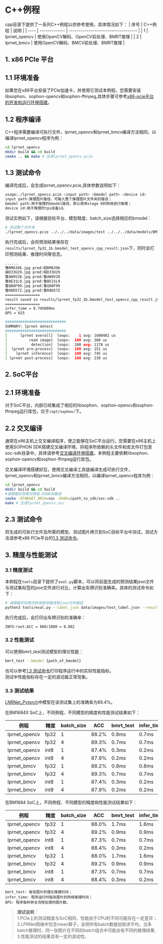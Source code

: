 # C++例程
cpp目录下提供了一系列C++例程以供参考使用，具体情况如下：
| 序号  | C++例程      | 说明                                 |
| ---- | ------------- | -----------------------------------  |
| 1    | lprnet_opencv | 使用OpenCV解码、OpenCV前处理、BMRT推理 |
| 2    | lprnet_bmcv   | 使用OpenCV解码、BMCV前处理、BMRT推理   |


## 1. x86 PCIe 平台

## 1.1 环境准备

如果您在x86平台安装了PCIe加速卡，并使用它测试本例程，您需要安装libsophon、sophon-opencv和sophon-ffmpeg,具体步骤可参考[x86-pcie平台的开发和运行环境搭建](../../docs/Environment_Install_Guide.md#2-x86-pcie平台的开发和运行环境搭建)。

## 1.2 程序编译
C++程序需要编译可执行文件，lprnet_opencv和lprnet_bmcv编译方法相同，以编译lprnet_opencv程序为例：
```bash
cd lprnet_opencv
mkdir build && cd build
cmake .. && make # 生成lprnet_opencv.pcie
```

## 1.3 测试命令

编译完成后，会生成lprnet_opencv.pcie,具体参数说明如下：

```bash
usage:./lprnet_opencv.pcie <input path> <bmodel path> <device id>
input path:推理图片路径，可输入整个推理图片文件夹的路径；
bmodel path:用于推理的bmodel路径，默认使用stage 0的网络进行推理；
device id:用于推理的tpu设备id。
```

测试实例如下，请根据目标平台、模型精度、batch_size选择相应的bmodel：

```bash
# 测试整个文件夹
./lprnet_opencv.pcie ../../../data/images/test ../../../data/models/BM1684X/lprnet_fp32_1b.bmodel 0
```

执行完成后，会将预测结果保存在`results/lprnet_fp32_1b.bmodel_test_opencv_cpp_result.json`下，同时会打印预测结果、推理时间等信息。

```bash
......
豫RM6396.jpg pred:皖RM6396
闽D33U29.jpg pred:皖D33U29
鲁AW9V20.jpg pred:鲁AW9V20
鲁BE31L9.jpg pred:鲁BE31L9
鲁Q08F99.jpg pred:鲁Q08F99
鲁R8D57Z.jpg pred:鲁R8D57Z
================
result saved in results/lprnet_fp32_1b.bmodel_test_opencv_cpp_result.json
================
infer_time = 0.745000ms
QPS = 625

############################
SUMMARY: lprnet detect
############################
[      lprnet overall]  loops:    1 avg: 1600402 us
[          read image]  loops:  100 avg: 388 us
[           detection]  loops:  100 avg: 1178 us
[  lprnet pre-process]  loops:  100 avg: 151 us
[    lprnet inference]  loops:  100 avg: 745 us
[ lprnet post-process]  loops:  100 avg: 238 us

```

## 2. SoC平台
## 2.1 环境准备
对于SoC平台，内部已经集成了相应的libsophon、sophon-opencv和sophon-ffmpeg运行库包，位于`/opt/sophon/`下。

## 2.2 交叉编译
通常在x86主机上交叉编译程序，使之能够在SoC平台运行。您需要在x86主机上使用SOPHON SDK搭建交叉编译环境，将程序所依赖的头文件和库文件打包至soc-sdk目录中，具体请参考[交叉编译环境搭建](../../docs/Environment_Install_Guide.md#31-交叉编译环境搭建)。本例程主要依赖libsophon、sophon-opencv和sophon-ffmpeg运行库包。

交叉编译环境搭建好后，使用交叉编译工具链编译生成可执行文件，lprnet_opencv和lprnet_bmcv编译方法相同，以编译lprnet_opencv程序为例：
```bash
cd lprnet_opencv
mkdir build && cd build
#请根据实际情况修改-DSDK的路径
cmake -DTARGET_ARCH=soc -DSDK=/path_to_sdk/soc-sdk ..  
make # 生成lprnet_opencv.soc
```

## 2.3 测试命令
将生成的可执行文件及所需的模型、测试图片拷贝到SoC目标平台中测试，测试方法请参考x86 PCIe平台的[1.3 测试命令](#13-测试命令)。

## 3. 精度与性能测试

### 3.1 精度测试
本例程在`tools`目录下提供了`eval.py`脚本，可以将前面生成的预测结果json文件与测试集标签的json文件进行对比，计算出车牌识别准确率。具体的测试命令如下：
```bash
# 请根据实际情况修改程序路径和json文件路径
python3 tools/eval.py --label_json data/images/test_label.json --result_json cpp/lprnet_opencv/build/results/lprnet_fp32_1b.bmodel_test_opencv_cpp_result.json
```
执行完成后，会打印出车牌识别的准确率：
```bash
INFO:root:ACC = 880/1000 = 0.882
```

### 3.2 性能测试

可以使用bmrt_test测试模型的理论性能：
```bash
bmrt_test --bmodel {path_of_bmodel}
```
也可以参考[1.3 测试命令](#13-测试命令)打印程序运行中的实际性能指标。  
测试中性能指标存在一定的波动属正常现象。

### 3.3 测试结果

[LNRNet_Pytorch](https://github.com/sirius-ai/LPRNet_Pytorch)中模型在该测试集上的准确率为89.4%。

在BM1684X SoC上，不同例程、不同模型的精度和性能测试结果如下：

|     例程      | 精度 |batch_size|  ACC  |bmrt_test|infer_time| QPS |
|   --------    | ---- | -------  | ----- |  -----  | -----    | --- |
| lprnet_opencv | fp32 |   1      | 88.2% |  0.8ms  |  0.7ms   | 620 |
| lprnet_opencv | fp32 |   4      | 89.3% |  0.7ms  |  0.7ms   | 660 |
| lprnet_opencv | int8 |   1      | 87.4% |  0.3ms  |  0.2ms   | 950 |
| lprnet_opencv | int8 |   4      | 87.9% |  0.2ms  |  0.2ms   | 1000 |
| lprnet_bmcv   | fp32 |   1      | 88.2% |  0.8ms  |  0.8ms   | 750 |
| lprnet_bmcv   | fp32 |   4      | 89.3% |  0.7ms  |  0.7ms   | 800 |
| lprnet_bmcv   | int8 |   1      | 87.4% |  0.3ms  |  0.2ms   | 1300 |
| lprnet_bmcv   | int8 |   4      | 87.9% |  0.2ms  |  0.2ms   | 1500 |

在BM1684 SoC上，不同例程、不同模型的精度和性能测试结果如下：

|     例程      | 精度 |batch_size|  ACC  |bmrt_test|infer_time| QPS |
|   --------    | ---- | -------  | ----- |  -----  | -----    | --- |
| lprnet_opencv | fp32 |   1      | 88.0% |  1.7ms  |  1.6ms   | 400 |
| lprnet_opencv | fp32 |   4      | 89.2% |  0.9ms  |  0.9ms   | 600 |
| lprnet_opencv | int8 |   1      | 87.3% |  0.7ms  |  0.7ms   | 660 |
| lprnet_opencv | int8 |   4      | 88.4% |  0.3ms  |  0.2ms   | 960 |
| lprnet_bmcv   | fp32 |   1      | 88.0% |  1.7ms  |  1.6ms   | 450 |
| lprnet_bmcv   | fp32 |   4      | 89.2% |  0.9ms  |  0.9ms   | 700 |
| lprnet_bmcv   | int8 |   1      | 87.3% |  0.7ms  |  0.7ms   | 820 |
| lprnet_bmcv   | int8 |   4      | 88.4% |  0.3ms  |  0.2ms   | 1200 |
```
bmrt_test: 每张图片的理论推理时间；
infer_time: 程序运行时每张图片的网络推理时间；
QPS: 程序每秒钟全流程处理的图片数。
```

> **测试说明**：  
1.PCIe上的测试精度与SoC相同，性能由于CPU的不同可能存在一定差异；  
2.LPRNet网络中包含mean算子，会把所有batch数据加和求平均，当多batch推理时，同一张图片在不同的batch组合中可能会有不同的推理结果;  
3.性能测试的结果具有一定的波动性。